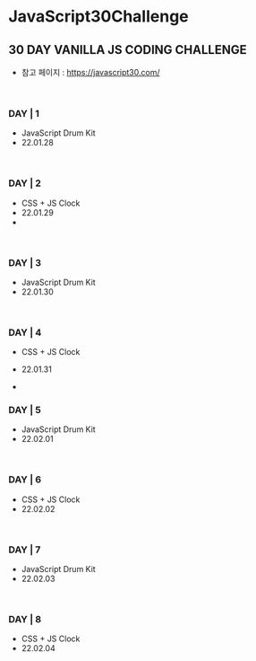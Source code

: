 # JavaScript30Challenge

## 30 DAY VANILLA JS CODING CHALLENGE
* 참고 페이지 : https://javascript30.com/
<br>

### DAY | 1
* JavaScript Drum Kit
* 22.01.28

<br>

### DAY | 2
* CSS + JS Clock
* 22.01.29
* 
<br>

### DAY | 3
* JavaScript Drum Kit
* 22.01.30

<br>

### DAY | 4
* CSS + JS Clock
* 22.01.31

* <br>

### DAY | 5
* JavaScript Drum Kit
* 22.02.01

<br>

### DAY | 6
* CSS + JS Clock
* 22.02.02

<br>

### DAY | 7
* JavaScript Drum Kit
* 22.02.03

<br>

### DAY | 8
* CSS + JS Clock
* 22.02.04
